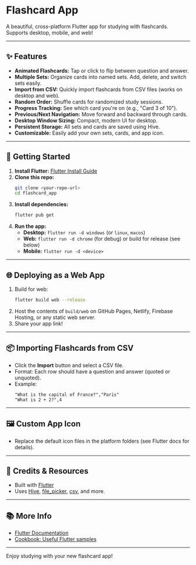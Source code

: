 # Flashcard App

A beautiful, cross-platform Flutter app for studying with flashcards. Supports desktop, mobile, and web!

---

## ✨ Features

- **Animated Flashcards:** Tap or click to flip between question and answer.
- **Multiple Sets:** Organize cards into named sets. Add, delete, and switch sets easily.
- **Import from CSV:** Quickly import flashcards from CSV files (works on desktop and web).
- **Random Order:** Shuffle cards for randomized study sessions.
- **Progress Tracking:** See which card you're on (e.g., "Card 3 of 10").
- **Previous/Next Navigation:** Move forward and backward through cards.
- **Desktop Window Sizing:** Compact, modern UI for desktop.
- **Persistent Storage:** All sets and cards are saved using Hive.
- **Customizable:** Easily add your own sets, cards, and app icon.

---

## 🚀 Getting Started

1. **Install Flutter:** [Flutter Install Guide](https://docs.flutter.dev/get-started/install)
2. **Clone this repo:**
   ```bash
   git clone <your-repo-url>
   cd flashcard_app
   ```
3. **Install dependencies:**
   ```bash
   flutter pub get
   ```
4. **Run the app:**
   - **Desktop:** `flutter run -d windows` (or `linux`, `macos`)
   - **Web:** `flutter run -d chrome` (for debug) or build for release (see below)
   - **Mobile:** `flutter run -d <device>`

---

## 🌐 Deploying as a Web App

1. Build for web:
   ```bash
   flutter build web --release
   ```
2. Host the contents of `build/web` on GitHub Pages, Netlify, Firebase Hosting, or any static web server.
3. Share your app link!

---

## 📦 Importing Flashcards from CSV
- Click the **Import** button and select a CSV file.
- Format: Each row should have a question and answer (quoted or unquoted).
- Example:
  ```csv
  "What is the capital of France?","Paris"
  "What is 2 + 2?",4
  ```

---

## 🖼️ Custom App Icon
- Replace the default icon files in the platform folders (see Flutter docs for details).

---

## 📝 Credits & Resources
- Built with [Flutter](https://flutter.dev/)
- Uses [Hive](https://docs.hivedb.dev/), [file_picker](https://pub.dev/packages/file_picker), [csv](https://pub.dev/packages/csv), and more.

---

## 📚 More Info
- [Flutter Documentation](https://docs.flutter.dev/)
- [Cookbook: Useful Flutter samples](https://docs.flutter.dev/cookbook)

---

Enjoy studying with your new flashcard app!
